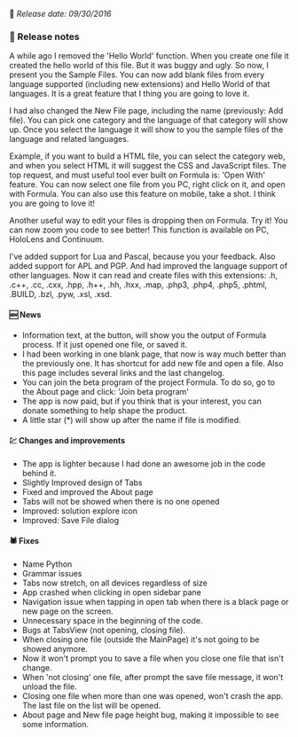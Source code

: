 [comment]: <> (Version name: v2.0.62)
[comment]: <> (Released at: 09/30/2016)
[comment]: <> (Brief description: )

📅 _Release date: 09/30/2016_

### 📰 Release notes
A while ago I removed the 'Hello World' function. When you create one file it created the hello world of this file. But it was buggy and ugly. So now, I present you the Sample Files. You can now add blank files from every language supported (including new extensions) and Hello World of that languages. It is a great feature that I thing you are going to love it.

I had also changed the New File page, including the name (previously: Add file). You can pick one category and the language of that category will show up. Once you select the language it will show to you the sample files of the language and related languages.

Example, if you want to build a HTML file, you can select the category web, and when you select HTML it will suggest the CSS and JavaScript files.
The top request, and must useful tool ever built on Formula is: 'Open With' feature. You can now select one file from you PC, right click on it, and open with Formula. You can also use this feature on mobile, take a shot. I think you are going to love it!

Another useful way to edit your files is dropping then on Formula. Try it!
You can now zoom you code to see better! This function is available on PC, HoloLens and Continuum.

I've added support for Lua and Pascal, because you your feedback. Also added support for APL and PGP. And had improved the language support of other languages. Now it can read and create files with this extensions: .h, .c++, .cc, .cxx, .hpp, .h++, .hh, .hxx, .map, .php3, .php4, .php5, .phtml, .BUILD, .bzl, .pyw, .xsl, .xsd.

#### 🆕 News
* Information text, at the button, will show you the output of Formula process. If it just opened one file, or saved it.
* I had been working in one blank page, that now is way much better than the previously one. It has shortcut for add new file and open a file. Also this page includes several links and the last changelog.
* You can join the beta program of the project Formula. To do so, go to the About page and click: 'Join beta program'
* The app is now paid, but if you think that is your interest, you can donate something to help shape the product.
* A little star (*) will show up after the name if file is modified.

#### 💹 Changes and improvements
* The app is lighter because I had done an awesome job in the code behind it.
* Slightly Improved design of Tabs
* Fixed and improved the About page
* Tabs will not be showed when there is no one opened
* Improved: solution explore icon
* Improved: Save File dialog

#### 🕷 Fixes
* Name Python
* Grammar issues
* Tabs now stretch, on all devices regardless of size
* App crashed when clicking in open sidebar pane
* Navigation issue when tapping in open tab when there is a black page or new page on the screen.
* Unnecessary space in the beginning of the code.
* Bugs at TabsView (not opening, closing file).
* When closing one file (outside the MainPage) it's not going to be showed anymore.
* Now it won't prompt you to save a file when you close one file that isn't change.
* When 'not closing' one file, after prompt the save file message, it won't unload the file.
* Closing one file when more than one was opened, won't crash the app. The last file on the list will be opened.
* About page and New file page height bug, making it impossible to see some information.